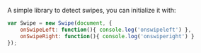 A simple library to detect swipes, you can initialize it with:

```javascript
var Swipe = new Swipe(document, {
    onSwipeLeft: function(){ console.log('onswipeleft') },
    onSwipeRight: function(){ console.log('onswiperight') }
});   
```